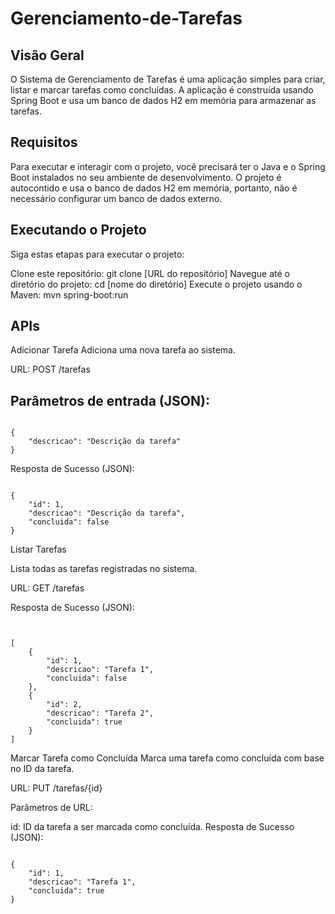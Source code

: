 # Gerenciamento-de-Tarefas


## Visão Geral
O Sistema de Gerenciamento de Tarefas é uma aplicação simples para criar, listar e marcar tarefas como concluídas. A aplicação é construída usando Spring Boot e usa um banco de dados H2 em memória para armazenar as tarefas.

## Requisitos
Para executar e interagir com o projeto, você precisará ter o Java e o Spring Boot instalados no seu ambiente de desenvolvimento. O projeto é autocontido e usa o banco de dados H2 em memória, portanto, não é necessário configurar um banco de dados externo.

## Executando o Projeto
Siga estas etapas para executar o projeto:

Clone este repositório: git clone [URL do repositório]
Navegue até o diretório do projeto: cd [nome do diretório]
Execute o projeto usando o Maven: mvn spring-boot:run

## APIs

Adicionar Tarefa
Adiciona uma nova tarefa ao sistema.

URL: POST /tarefas

## Parâmetros de entrada (JSON):

```

{
    "descricao": "Descrição da tarefa"
}

```

Resposta de Sucesso (JSON):


```

{
    "id": 1,
    "descricao": "Descrição da tarefa",
    "concluida": false
}

```

Listar Tarefas

Lista todas as tarefas registradas no sistema.

URL: GET /tarefas

Resposta de Sucesso (JSON):




```


[
    {
        "id": 1,
        "descricao": "Tarefa 1",
        "concluida": false
    },
    {
        "id": 2,
        "descricao": "Tarefa 2",
        "concluida": true
    }
]
```

Marcar Tarefa como Concluída
Marca uma tarefa como concluída com base no ID da tarefa.

URL: PUT /tarefas/{id}

Parâmetros de URL:

id: ID da tarefa a ser marcada como concluída.
Resposta de Sucesso (JSON):


```

{
    "id": 1,
    "descricao": "Tarefa 1",
    "concluida": true
}

```
